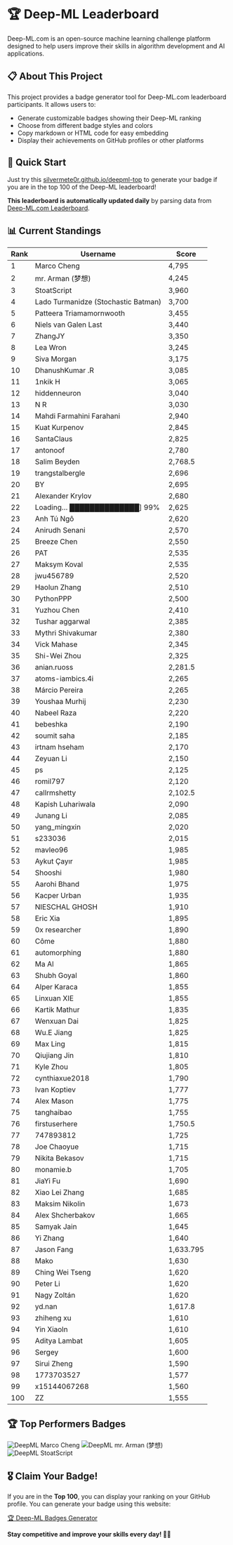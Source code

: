 # 🏆 Deep-ML Leaderboard

Deep-ML.com is an open-source machine learning challenge platform designed to help users improve their skills in algorithm development and AI applications.  

## 📋 About This Project

This project provides a badge generator tool for Deep-ML.com leaderboard participants. It allows users to:
- Generate customizable badges showing their Deep-ML ranking
- Choose from different badge styles and colors
- Copy markdown or HTML code for easy embedding
- Display their achievements on GitHub profiles or other platforms

## 🚀 Quick Start

Just try this [silvermete0r.github.io/deepml-top](silvermete0r.github.io/deepml-top) to generate your badge if you are in the top 100 of the Deep-ML leaderboard!

**This leaderboard is automatically updated daily** by parsing data from [Deep-ML.com Leaderboard](https://www.deep-ml.com/leaderboard).  

## 📊 Current Standings  

<!-- LEADERBOARD_START -->
| Rank | Username | Score |
|------|---------|-------|
| 1 | Marco Cheng | 4,795 |
| 2 | mr. Arman (梦想) | 4,245 |
| 3 | StoatScript | 3,960 |
| 4 | Lado Turmanidze (Stochastic Batman) | 3,700 |
| 5 | Patteera Triamamornwooth | 3,455 |
| 6 | Niels van Galen Last | 3,440 |
| 7 | ZhangJY | 3,350 |
| 8 | Lea Wron | 3,245 |
| 9 | Siva Morgan | 3,175 |
| 10 | DhanushKumar .R | 3,085 |
| 11 | 1nkik H | 3,065 |
| 12 | hiddenneuron | 3,040 |
| 13 | N R | 3,030 |
| 14 | Mahdi Farmahini Farahani | 2,940 |
| 15 | Kuat Kurpenov | 2,845 |
| 16 | SantaClaus | 2,825 |
| 17 | antonoof | 2,780 |
| 18 | Salim Beyden | 2,768.5 |
| 19 | trangstalbergle | 2,696 |
| 20 | BY | 2,695 |
| 21 | Alexander Krylov | 2,680 |
| 22 | Loading… ██████████████] 99% | 2,625 |
| 23 | Anh Tú Ngô | 2,620 |
| 24 | Anirudh Senani | 2,570 |
| 25 | Breeze Chen | 2,550 |
| 26 | PAT | 2,535 |
| 27 | Maksym Koval | 2,535 |
| 28 | jwu456789 | 2,520 |
| 29 | Haolun Zhang | 2,510 |
| 30 | PythonPPP | 2,500 |
| 31 | Yuzhou Chen | 2,410 |
| 32 | Tushar aggarwal | 2,385 |
| 33 | Mythri Shivakumar | 2,380 |
| 34 | Vick Mahase | 2,345 |
| 35 | Shi-Wei Zhou | 2,325 |
| 36 | anian.ruoss | 2,281.5 |
| 37 | atoms-iambics.4i | 2,265 |
| 38 | Márcio Pereira | 2,265 |
| 39 | Youshaa Murhij | 2,230 |
| 40 | Nabeel Raza | 2,220 |
| 41 | bebeshka | 2,190 |
| 42 | soumit saha | 2,185 |
| 43 | irtnam hseham | 2,170 |
| 44 | Zeyuan Li | 2,150 |
| 45 | ps | 2,125 |
| 46 | romil797 | 2,120 |
| 47 | callrmshetty | 2,102.5 |
| 48 | Kapish Luhariwala | 2,090 |
| 49 | Junang Li | 2,085 |
| 50 | yang_mingxin | 2,020 |
| 51 | s233036 | 2,015 |
| 52 | mavleo96 | 1,985 |
| 53 | Aykut Çayır | 1,985 |
| 54 | Shooshi | 1,980 |
| 55 | Aarohi Bhand | 1,975 |
| 56 | Kacper Urban | 1,935 |
| 57 | NIESCHAL GHOSH | 1,910 |
| 58 | Eric Xia | 1,895 |
| 59 | 0x researcher | 1,890 |
| 60 | Côme | 1,880 |
| 61 | automorphing | 1,880 |
| 62 | Ma Al | 1,865 |
| 63 | Shubh Goyal | 1,860 |
| 64 | Alper Karaca | 1,855 |
| 65 | Linxuan XIE | 1,855 |
| 66 | Kartik Mathur | 1,835 |
| 67 | Wenxuan Dai | 1,825 |
| 68 | Wu.E Jiang | 1,825 |
| 69 | Max Ling | 1,815 |
| 70 | Qiujiang Jin | 1,810 |
| 71 | Kyle Zhou | 1,805 |
| 72 | cynthiaxue2018 | 1,790 |
| 73 | Ivan Koptiev | 1,777 |
| 74 | Alex Mason | 1,775 |
| 75 | tanghaibao | 1,755 |
| 76 | firstuserhere | 1,750.5 |
| 77 | 747893812 | 1,725 |
| 78 | Joe Chaoyue | 1,715 |
| 79 | Nikita Bekasov | 1,715 |
| 80 | monamie.b | 1,705 |
| 81 | JiaYi Fu | 1,690 |
| 82 | Xiao Lei Zhang | 1,685 |
| 83 | Maksim Nikolin | 1,673 |
| 84 | Alex Shcherbakov | 1,665 |
| 85 | Samyak Jain | 1,645 |
| 86 | Yi Zhang | 1,640 |
| 87 | Jason Fang | 1,633.795 |
| 88 | Mako | 1,630 |
| 89 | Ching Wei Tseng | 1,620 |
| 90 | Peter Li | 1,620 |
| 91 | Nagy Zoltán | 1,620 |
| 92 | yd.nan | 1,617.8 |
| 93 | zhiheng xu | 1,610 |
| 94 | Yin Xiaoln | 1,610 |
| 95 | Aditya Lambat | 1,605 |
| 96 | Sergey | 1,600 |
| 97 | Sirui Zheng | 1,590 |
| 98 | 1773703527 | 1,577 |
| 99 | x15144067268 | 1,560 |
| 100 | ZZ | 1,555 |
<!-- LEADERBOARD_END -->

## 🏆 Top Performers Badges

<!-- BADGES_START -->
![DeepML Marco Cheng](https://img.shields.io/badge/dynamic/json?url=https%3A%2F%2Fraw.githubusercontent.com%2Fsilvermete0r%2Fdeepml-top%2Fmain%2Fbadges.json&query=%24.4091c1a21900bd2c7d3f4e343acddda1.label&prefix=Rank%20&style=for-the-badge&label=%F0%9F%9A%80%20DeepML&color=blue&link=https%3A%2F%2Fwww.deep-ml.com%2Fleaderboard)
![DeepML mr. Arman (梦想)](https://img.shields.io/badge/dynamic/json?url=https%3A%2F%2Fraw.githubusercontent.com%2Fsilvermete0r%2Fdeepml-top%2Fmain%2Fbadges.json&query=%24.1247b1b5b9cd95e98d7ff7438207406f.label&prefix=Rank%20&style=for-the-badge&label=%F0%9F%9A%80%20DeepML&color=blue&link=https%3A%2F%2Fwww.deep-ml.com%2Fleaderboard)
![DeepML StoatScript](https://img.shields.io/badge/dynamic/json?url=https%3A%2F%2Fraw.githubusercontent.com%2Fsilvermete0r%2Fdeepml-top%2Fmain%2Fbadges.json&query=%24.2561d6c634fa6c4eb794454446029d95.label&prefix=Rank%20&style=for-the-badge&label=%F0%9F%9A%80%20DeepML&color=blue&link=https%3A%2F%2Fwww.deep-ml.com%2Fleaderboard)
<!-- BADGES_END -->

## 🎖 Claim Your Badge!  

If you are in the **Top 100**, you can display your ranking on your GitHub profile. You can generate your badge using this website:

[🏆 Deep-ML Badges Generator](https://silvermete0r.github.io/deepml-top/)

**Stay competitive and improve your skills every day! 🚀🔥**